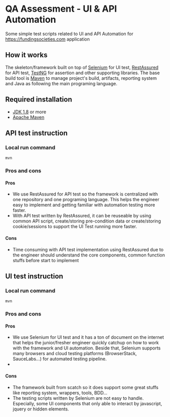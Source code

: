 # QA Assessment - UI & API Automation 

Some simple test scripts related to UI and API Automation for https://fundingsocieties.com application



## How it works

The skeleton/framework built on top of [Selenium](https://www.selenium.dev/) for UI test, [RestAssured](https://rest-assured.io/) for API test, [TestNG](https://testng.org/doc/) for assertion and other supporting libraries. The base build tool is [Maven](https://maven.apache.org/) to manage project's build, artifacts, reporting system and Java as following the main programing language.

## Required installation

- [JDK 1.8](https://www.oracle.com/java/technologies/downloads/) or more
- [Apache Maven](https://maven.apache.org/)

## API test instruction

### Local run command

```
mvn 
```

### Pros and cons

#### Pros
- We use RestAssured for API test so the framework is centralized with one repository and one programing language. This helps the engineer easy to implement and getting familiar with automation testing more faster.
- With API test written by RestAssured, it can be reuseable by using common API script, create/storing pre-condition data or create/storing cookie/sessions to support the UI Test running more faster.

#### Cons
- Time consuming with API test implementation using RestAssured due to the engineer should understand the core components, common function stuffs before start to implement 



## UI test instruction

### Local run command

```
mvn 
```

### Pros and cons

#### Pros
- We use Selenium for UI test and it has a ton of document on the internet that helps the junior/fresher engineer quickly catchup on how to work with the framework and UI automation. Beside that, Selenium supports many browsers and cloud testing platforms (BrowserStack, SauceLabs...) for automated testing pipeline.
- 

#### Cons
- The framework built from scatch so it does support some great stuffs like reporting system, wrappers, tools, BDD...
- The testing scripts written by Selenium are not easy to handle. Especially, some UI components that only able to interact by javascript, jquery or hidden elements.
